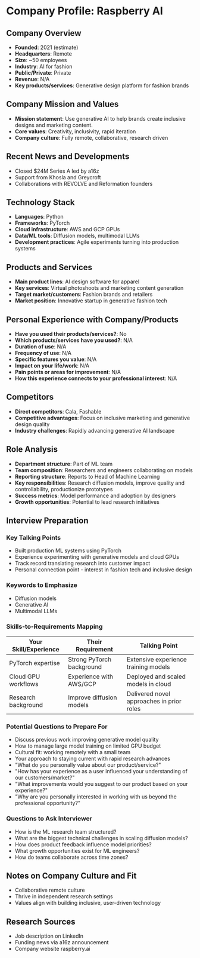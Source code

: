 # Company Profile: Raspberry AI

## Company Overview
- **Founded**: 2021 (estimate)
- **Headquarters**: Remote
- **Size**: ~50 employees
- **Industry**: AI for fashion
- **Public/Private**: Private
- **Revenue**: N/A
- **Key products/services**: Generative design platform for fashion brands

## Company Mission and Values
- **Mission statement**: Use generative AI to help brands create inclusive designs and marketing content.
- **Core values**: Creativity, inclusivity, rapid iteration
- **Company culture**: Fully remote, collaborative, research driven

## Recent News and Developments
- Closed $24M Series A led by a16z
- Support from Khosla and Greycroft
- Collaborations with REVOLVE and Reformation founders

## Technology Stack
- **Languages**: Python
- **Frameworks**: PyTorch
- **Cloud infrastructure**: AWS and GCP GPUs
- **Data/ML tools**: Diffusion models, multimodal LLMs
- **Development practices**: Agile experiments turning into production systems

## Products and Services
- **Main product lines**: AI design software for apparel
- **Key services**: Virtual photoshoots and marketing content generation
- **Target market/customers**: Fashion brands and retailers
- **Market position**: Innovative startup in generative fashion tech

## Personal Experience with Company/Products
- **Have you used their products/services?**: No
- **Which products/services have you used?**: N/A
- **Duration of use**: N/A
- **Frequency of use**: N/A
- **Specific features you value**: N/A
- **Impact on your life/work**: N/A
- **Pain points or areas for improvement**: N/A
- **How this experience connects to your professional interest**: N/A

## Competitors
- **Direct competitors**: Cala, Fashable
- **Competitive advantages**: Focus on inclusive marketing and generative design quality
- **Industry challenges**: Rapidly advancing generative AI landscape

## Role Analysis
- **Department structure**: Part of ML team
- **Team composition**: Researchers and engineers collaborating on models
- **Reporting structure**: Reports to Head of Machine Learning
- **Key responsibilities**: Research diffusion models, improve quality and controllability, productionize prototypes
- **Success metrics**: Model performance and adoption by designers
- **Growth opportunities**: Potential to lead research initiatives

## Interview Preparation
### Key Talking Points
- Built production ML systems using PyTorch
- Experience experimenting with generative models and cloud GPUs
- Track record translating research into customer impact
- Personal connection point - interest in fashion tech and inclusive design

### Keywords to Emphasize
- Diffusion models
- Generative AI
- Multimodal LLMs

### Skills-to-Requirements Mapping
| Your Skill/Experience | Their Requirement | Talking Point |
|----------------------|-------------------|---------------|
| PyTorch expertise | Strong PyTorch background | Extensive experience training models |
| Cloud GPU workflows | Experience with AWS/GCP | Deployed and scaled models in cloud |
| Research background | Improve diffusion models | Delivered novel approaches in prior roles |

### Potential Questions to Prepare For
- Discuss previous work improving generative model quality
- How to manage large model training on limited GPU budget
- Cultural fit: working remotely with a small team
- Your approach to staying current with rapid research advances
- "What do you personally value about our product/service?"
- "How has your experience as a user influenced your understanding of our customers/market?"
- "What improvements would you suggest to our product based on your experience?"
- "Why are you personally interested in working with us beyond the professional opportunity?"

### Questions to Ask Interviewer
- How is the ML research team structured?
- What are the biggest technical challenges in scaling diffusion models?
- How does product feedback influence model priorities?
- What growth opportunities exist for ML engineers?
- How do teams collaborate across time zones?

## Notes on Company Culture and Fit
- Collaborative remote culture
- Thrive in independent research settings
- Values align with building inclusive, user-driven technology

## Research Sources
- Job description on LinkedIn
- Funding news via a16z announcement
- Company website raspberry.ai
